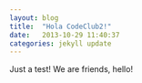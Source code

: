 ```yaml
---
layout: blog
title:  "Hola CodeClub2!"
date:   2013-10-29 11:40:37
categories: jekyll update
---
```


Just a test!
We are friends, hello!



